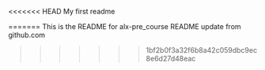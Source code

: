 <<<<<<< HEAD
My first readme





=======
This is the README for alx-pre_course
README update from github.com
>>>>>>> 1bf2b0f3a32f6b8a42c059dbc9ec8e6d27d48eac

